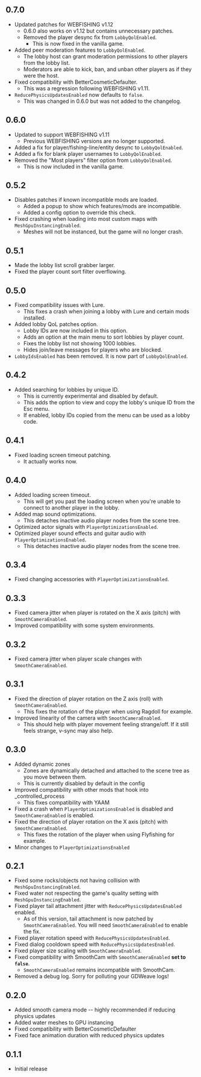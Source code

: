 ## 0.7.0

* Updated patches for WEBFISHING v1.12
    * 0.6.0 also works on v1.12 but contains unnecessary patches.
    * Removed the player desync fix from `LobbyQolEnabled`.
        * This is now fixed in the vanilla game.
* Added peer moderation features to `LobbyQolEnabled`.
    * The lobby host can grant moderation permissions to other players from the lobby list.
    * Moderators are able to kick, ban, and unban other players as if they were the host.
* Fixed compatibility with BetterCosmeticDefaulter.
    * This was a regression following WEBFISHING v1.11.
* `ReducePhysicsUpdatesEnabled` now defaults to `false`.
    * This was changed in 0.6.0 but was not added to the changelog.

## 0.6.0

* Updated to support WEBFISHING v1.11
    * Previous WEBFISHING versions are no longer supported.
* Added a fix for player/fishing-line/entity desync to `LobbyQolEnabled`.
* Added a fix for blank player usernames to `LobbyQolEnabled`.
* Removed the "Most players" filter option from `LobbyQolEnabled`.
    * This is now included in the vanilla game.

## 0.5.2

* Disables patches if known incompatible mods are loaded.
    * Added a popup to show which features/mods are incompatible.
    * Added a config option to override this check.
* Fixed crashing when loading into most custom maps with `MeshGpuInstancingEnabled`.
    * Meshes will not be instanced, but the game will no longer crash.

## 0.5.1

* Made the lobby list scroll grabber larger.
* Fixed the player count sort filter overflowing.

## 0.5.0

* Fixed compatibility issues with Lure.
    * This fixes a crash when joining a lobby with Lure and certain mods installed.
* Added lobby QoL patches option.
    * Lobby IDs are now included in this option.
    * Adds an option at the main menu to sort lobbies by player count.
    * Fixes the lobby list not showing 1000 lobbies.
    * Hides join/leave messages for players who are blocked.
* `LobbyIdsEnabled` has been removed. It is now part of `LobbyQolEnabled`.

## 0.4.2

* Added searching for lobbies by unique ID.
    * This is currently experimental and disabled by default.
    * This adds the option to view and copy the lobby's unique ID from the Esc menu.
    * If enabled, lobby IDs copied from the menu can be used as a lobby code.

## 0.4.1

* Fixed loading screen timeout patching.
    * It actually works now.

## 0.4.0

* Added loading screen timeout.
    * This will get you past the loading screen when you're unable to connect to another player in the lobby.
* Added map sound optimizations.
    * This detaches inactive audio player nodes from the scene tree.
* Optimized actor signals with `PlayerOptimizationsEnabled`.
* Optimized player sound effects and guitar audio with `PlayerOptimizationsEnabled`.
    * This detaches inactive audio player nodes from the scene tree.

## 0.3.4

* Fixed changing accessories with `PlayerOptimizationsEnabled`.

## 0.3.3

* Fixed camera jitter when player is rotated on the X axis (pitch) with `SmoothCameraEnabled`.
* Improved compatibility with some system environments.

## 0.3.2

* Fixed camera jitter when player scale changes with `SmoothCameraEnabled`.

## 0.3.1

* Fixed the direction of player rotation on the Z axis (roll) with `SmoothCameraEnabled`.
    * This fixes the rotation of the player when using Ragdoll for example.
* Improved linearity of the camera with `SmoothCameraEnabled`.
    * This should help with player movement feeling strange/off. If it still feels strange, v-sync may also help.

## 0.3.0

* Added dynamic zones
    * Zones are dynamically detached and attached to the scene tree as you move between them.
    * This is currently disabled by default in the config
* Improved compatibility with other mods that hook into _controlled_process
    * This fixes compatibility with YAAM
* Fixed a crash when `PlayerOptimizationsEnabled` is disabled and `SmoothCameraEnabled` is enabled.
* Fixed the direction of player rotation on the X axis (pitch) with `SmoothCameraEnabled`.
    * This fixes the rotation of the player when using Flyfishing for example.
* Minor changes to `PlayerOptimizationsEnabled`

## 0.2.1

* Fixed some rocks/objects not having collision with `MeshGpuInstancingEnabled`.
* Fixed water not respecting the game's quality setting with `MeshGpuInstancingEnabled`.
* Fixed player tail attachment jitter with `ReducePhysicsUpdatesEnabled` enabled.
    * As of this version, tail attachment is now patched by `SmoothCameraEnabled`. You will need `SmoothCameraEnabled`
      to enable the fix.
* Fixed player rotation speed with `ReducePhysicsUpdatesEnabled`.
* Fixed dialog cooldown speed with `ReducePhysicsUpdatesEnabled`.
* Fixed player size scaling with `SmoothCameraEnabled`.
* Fixed compatibility with SmoothCam with `SmoothCameraEnabled` __set to `false`__.
    * `SmoothCameraEnabled` remains incompatible with SmoothCam.
* Removed a debug log. Sorry for polluting your GDWeave logs!

## 0.2.0

* Added smooth camera mode -- highly recommended if reducing physics updates
* Added water meshes to GPU instancing
* Fixed compatibility with BetterCosmeticDefaulter
* Fixed face animation duration with reduced physics updates

## 0.1.1

* Initial release
